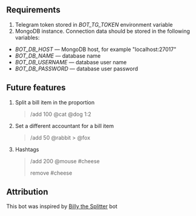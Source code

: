 ## Requirements

1. Telegram token stored in *BOT_TG_TOKEN* environment variable
2. MongoDB instance. Connection data should be stored in the following variables:
- *BOT_DB_HOST* — MongoDB host, for example "localhost:27017"
- *BOT_DB_NAME* — database name
- *BOT_DB_USERNAME* — database user name
- *BOT_DB_PASSWORD* — database user password

## Future features

1. Split a bill item in the proportion
    > /add 100 @cat @dog  1:2

2. Set a different accountant for a bill item
    > /add 50 @rabbit > @fox

3. Hashtags
    > /add 200 @mouse #cheese
    >
    > remove #cheese

## Attribution

This bot was inspired by [Billy the Splitter](http://telegram.me/billssplitterbot) bot
